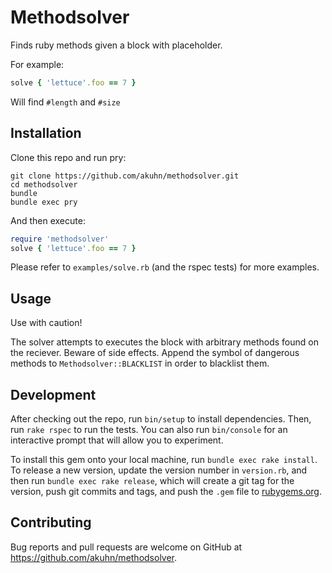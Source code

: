 # Methodsolver

Finds ruby methods given a block with placeholder.

For example:

```ruby
solve { 'lettuce'.foo == 7 }
```

Will find `#length` and `#size`

## Installation

Clone this repo and run pry:

    git clone https://github.com/akuhn/methodsolver.git
    cd methodsolver
    bundle
    bundle exec pry

And then execute:

```ruby
require 'methodsolver'
solve { 'lettuce'.foo == 7 }
```

Please refer to `examples/solve.rb` (and the rspec tests) for more examples.

## Usage

Use with caution!

The solver attempts to executes the block with arbitrary methods found on the reciever. Beware of side effects. Append the symbol of dangerous methods to `Methodsolver::BLACKLIST` in order to blacklist them.

## Development

After checking out the repo, run `bin/setup` to install dependencies. Then, run `rake rspec` to run the tests. You can also run `bin/console` for an interactive prompt that will allow you to experiment.

To install this gem onto your local machine, run `bundle exec rake install`. To release a new version, update the version number in `version.rb`, and then run `bundle exec rake release`, which will create a git tag for the version, push git commits and tags, and push the `.gem` file to [rubygems.org](https://rubygems.org).

## Contributing

Bug reports and pull requests are welcome on GitHub at https://github.com/akuhn/methodsolver.

